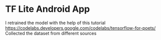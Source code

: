 # TF Lite Android App
I retrained the model with the help of this tutorial https://codelabs.developers.google.com/codelabs/tensorflow-for-poets/
Collected the dataset from different sources
